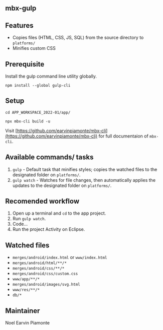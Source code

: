 ## mbx-gulp

## Features

- Copies files (HTML, CSS, JS, SQL) from the source directory to `platforms/`
- Minifies custom CSS

## Prerequisite

Install the gulp command line utility globally.

```
npm install --global gulp-cli
```

## Setup

```
cd APP_WORKSPACE_2022-01/app/
```

```
npx mbx-cli build -u
```

Visit [https://github.com/earvinpiamonte/mbx-cli](https://github.com/earvinpiamonte/mbx-cli) for full documentaion of `mbx-cli`.

## Available commands/ tasks

1. `gulp` - Default task that minifies styles; copies the watched files to the designated folder on `platforms/`.
1. `gulp watch` - Watches for file changes, then automatically applies the updates to the designated folder on `platforms/`.

## Recomended workflow

1. Open up a terminal and `cd` to the app project.
1. Run `gulp watch`.
1. Code...
1. Run the project Activity on Eclipse.

## Watched files

- `merges/android/index.html` or `www/index.html`
- `merges/android/html/**/*`
- `merges/android/css/**/*`
- `merges/android/css/custom.css`
- `www/app/**/*`
- `merges/android/images/svg.html`
- `www/res/**/*`
- `db/*`

## Maintainer

Noel Earvin Piamonte
